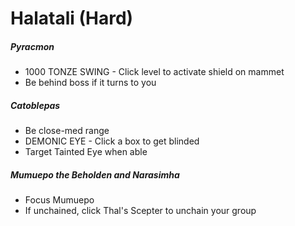 # Halatali (Hard)

##### Pyracmon

- 1000 TONZE SWING - Click level to activate shield on mammet
- Be behind boss if it turns to you


##### Catoblepas

- Be close-med range
- DEMONIC EYE - Click a box to get blinded
- Target Tainted Eye when able

##### Mumuepo the Beholden and Narasimha

- Focus Mumuepo
- If unchained, click Thal's Scepter to unchain your group
